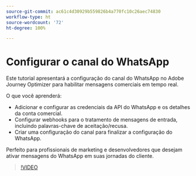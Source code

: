 ```yaml
---
source-git-commit: ac61c4d30929b559826b4a770fc10c26aec74830
workflow-type: ht
source-wordcount: '72'
ht-degree: 100%

---
```

# Configurar o canal do WhatsApp

Este tutorial apresentará a configuração do canal do WhatsApp no Adobe Journey Optimizer para habilitar mensagens comerciais em tempo real.

O que você aprenderá:

* Adicionar e configurar as credenciais da API do WhatsApp e os detalhes da conta comercial.
* Configurar webhooks para o tratamento de mensagens de entrada, incluindo palavras-chave de aceitação/recusa.
* Criar uma configuração do canal para finalizar a configuração do WhatsApp.

Perfeito para profissionais de marketing e desenvolvedores que desejam ativar mensagens do WhatsApp em suas jornadas do cliente.

>[!VIDEO](https://video.tv.adobe.com/v/3470268/?learn=on&enablevpops)
